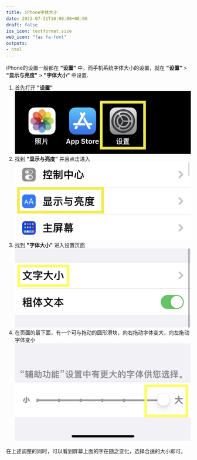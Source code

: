 ```yaml
---
title: iPhone字体大小
date: 2022-07-31T10:00:00+08:00
draft: false
ios_icon: textformat.size
web_icon: "fas fa-font"
outputs:
- html
---
```


iPhone的设置一般都在 **"设置"** 中，而手机系统字体大小的设置，就在 **"设置"** > **"显示与亮度"** > **"字体大小"** 中设置.

1. 首先打开 **"设置"**
   <img src="./home-settings.jpg">
2. 找到 **"显示与亮度"** 并且点击进入
   <img src="./display-brightness.jpg">
3. 找到 **"字体大小"** 进入设置页面
   <img src="./text-size.jpg">
4. 在页面的最下面，有一个可与拖动的圆形滑块，向右拖动字体变大，向左拖动字体变小
   <img src="./adjust-size.jpg">

在上述调整的同时，可以看到屏幕上面的字在随之变化，选择合适的大小即可。
